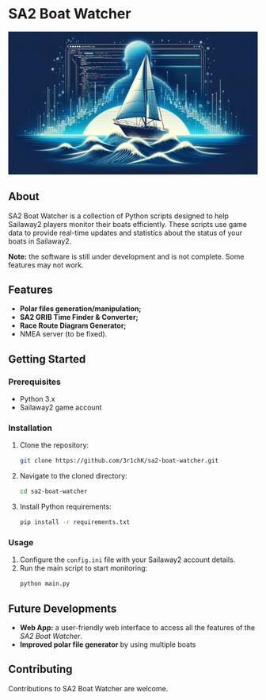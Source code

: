 # SA2 Boat Watcher

![Banner](doc/sa2-watcher-cover.png)

## About

SA2 Boat Watcher is a collection of Python scripts designed to help Sailaway2 players monitor their boats efficiently. These scripts use game data to provide real-time updates and statistics about the status of your boats in Sailaway2.

**Note:** the software is still under development and is not complete. Some features may not work. 

## Features

- **Polar files generation/manipulation;**
- **SA2 GRIB Time Finder & Converter;**
- **Race Route Diagram Generator;**
- NMEA server (to be fixed).

## Getting Started
### Prerequisites

- Python 3.x
- Sailaway2 game account

### Installation

1. Clone the repository:
    ```bash 
    git clone https://github.com/3r1chK/sa2-boat-watcher.git
    ```
1. Navigate to the cloned directory:
    ```bash 
    cd sa2-boat-watcher
    ```
1. Install Python requirements:
    ```bash 
    pip install -r requirements.txt
    ```

### Usage

1. Configure the `config.ini` file with your Sailaway2 account details.
1. Run the main script to start monitoring:
    ```bash 
    python main.py
    ```

## Future Developments

* **Web App:** a user-friendly web interface to access all the features of the _SA2 Boat Watcher_.
* **Improved polar file generator** by using multiple boats

## Contributing

Contributions to SA2 Boat Watcher are welcome.
